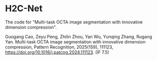 # H2C-Net
The code for "Multi-task OCTA image segmentation with innovative dimension compression".

Guogang Cao, Zeyu Peng, Zhilin Zhou, Yan Wu, Yunqing Zhang, Rugang Yan. Multi-task OCTA image segmentation with innovative dimension compression, Pattern Recognition, 2025(159), 111123, https://doi.org/10.1016/j.patcog.2024.111123. (IF 7.5)
